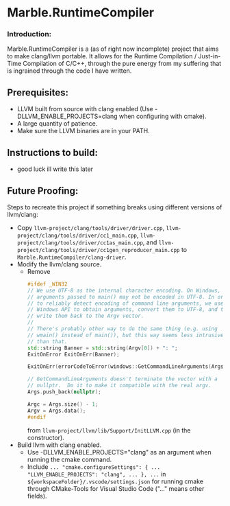 # Marble.RuntimeCompiler
### Introduction:
Marble.RuntimeCompiler is a (as of right now incomplete) project that aims to make clang/llvm portable. It allows for the Runtime Compilation / Just-in-Time Compilation of C/C++, through the pure energy from my suffering that is ingrained through the code I have written.
## Prerequisites:
 - LLVM built from source with clang enabled (Use -DLLVM_ENABLE_PROJECTS=clang when configuring with cmake).
 - A large quantity of patience.
 - Make sure the LLVM binaries are in your PATH.
## Instructions to build:
 - good luck ill write this later
## Future Proofing:
Steps to recreate this project if something breaks using different versions of llvm/clang:
 - Copy ```llvm-project/clang/tools/driver/driver.cpp```, ```llvm-project/clang/tools/driver/cc1_main.cpp```, ```llvm-project/clang/tools/driver/cc1as_main.cpp```, and ```llvm-project/clang/tools/driver/cc1gen_reproducer_main.cpp``` to ```Marble.RuntimeCompiler/clang-driver```.
 - Modify the llvm/clang source.
   - Remove
     ```cpp
     #ifdef _WIN32
     // We use UTF-8 as the internal character encoding. On Windows,
     // arguments passed to main() may not be encoded in UTF-8. In order
     // to reliably detect encoding of command line arguments, we use an
     // Windows API to obtain arguments, convert them to UTF-8, and then
     // write them back to the Argv vector.
     //
     // There's probably other way to do the same thing (e.g. using
     // wmain() instead of main()), but this way seems less intrusive
     // than that.
     std::string Banner = std::string(Argv[0]) + ": ";
     ExitOnError ExitOnErr(Banner);

     ExitOnErr(errorCodeToError(windows::GetCommandLineArguments(Args, Alloc)));

     // GetCommandLineArguments doesn't terminate the vector with a
     // nullptr.  Do it to make it compatible with the real argv.
     Args.push_back(nullptr);

     Argc = Args.size() - 1;
     Argv = Args.data();
     #endif
     ```
     from ```llvm-project/llvm/lib/Support/InitLLVM.cpp``` (in the constructor).
 - Build llvm with clang enabled.
   - Use -DLLVM_ENABLE_PROJECTS="clang" as an argument when running the cmake command.
   - Include ```... "cmake.configureSettings": { ... "LLVM_ENABLE_PROJECTS": "clang", ... }, ...``` in ```${workspaceFolder}/.vscode/settings.json``` for running cmake through CMake-Tools for Visual Studio Code ("..." means other fields).
